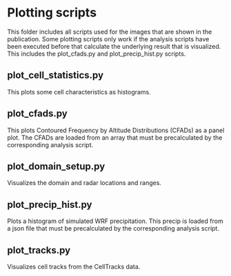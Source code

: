 # Plotting scripts
This folder includes all scripts used for the images that are shown in the
publication. Some plotting scripts only work if the analysis scripts have been
executed before that calculate the underlying result that is visualized. This
includes the plot_cfads.py and plot_precip_hist.py scripts.

## plot_cell_statistics.py
This plots some cell characteristics as histograms.

## plot_cfads.py 
This plots Contoured Frequency by Altitude Distributions (CFADs) as a panel
plot. The CFADs are loaded from an array that must be precalculated by the
corresponding analysis script.

## plot_domain_setup.py
Visualizes the domain and radar locations and ranges.

## plot_precip_hist.py
Plots a histogram of simulated WRF precipitation. This precip is loaded from a
json file that must be precalculated by the corresponding analysis script.

## plot_tracks.py
Visualizes cell tracks from the CellTracks data.
